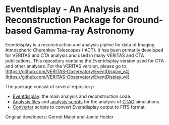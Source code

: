 # Eventdisplay - An Analysis and Reconstruction Package for Ground-based Gamma-ray Astronomy

Eventdisplay is a reconstruction and analysis pipline for data of
Imaging Atmospheric Cherenkov Telescopes (IACT).
It has been primarily developed for VERITAS and CTA analysis and used in
many VERITAS and CTA publications. 
This repository contains the Eventdisplay version used for CTA and other analyses.
For the VERITAS version, please go to [https://github.com/VERITAS-Observatory/EventDisplay_v4](https://github.com/VERITAS-Observatory/EventDisplay_v4)

The package consist of several repository:
- [Eventdisplay](https://github.com/Eventdisplay/Eventdisplay): the main analysis and reconstruction code.
- [Analysis files](https://github.com/Eventdisplay/Eventdisplay_AnalysisFiles_CTA) and [analysis scripts](https://github.com/Eventdisplay/Eventdisplay_AnalysisScripts_CTA) for the analysis of [CTAO](https://www.cta-observatory.org/) simulations.
- [Converter](https://github.com/Eventdisplay/Converters) scripts to convert Eventdisplay output to FITS format.


Original developers: Gernot Maier and Jamie Holder

